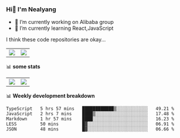 ### Hi👋 I'm Nealyang

- 🔭 I’m currently working on Alibaba group
- 🌱 I’m currently learning React,JavaScript


I think these code repositories are okay...

<table>
  <tbody>
    <tr>
      <td>
        <a href="https://github.com/Nealyang/React-Express-Blog-Demo">
          <img align="center" src="https://github-readme-stats.vercel.app/api/pin/?username=Nealyang&repo=React-Express-Blog-Demo&theme=chartreuse-dark" />
        </a>
      </td>
       <td>
        <a href="https://github.com/Nealyang/PersonalBlog">
          <img align="center" src="https://github-readme-stats.vercel.app/api/pin/?username=Nealyang&repo=PersonalBlog&theme=chartreuse-dark" />
        </a>
      </td>
    </tr>
  </tbody>
</table>

📊 **some stats**


<table>
  <tbody>
    <tr>
      <td>
          <img align="center" src="https://github-readme-stats.vercel.app/api?username=Nealyang&theme=chartreuse-dark&show_icons=true" />
      </td>
       <td>
          <img align="center" src="https://github-readme-stats.vercel.app/api/top-langs/?username=Nealyang&theme=chartreuse-dark" />
      </td>
    </tr>
  </tbody>
</table>

📊 **Weekly development breakdown**

<!--START_SECTION:waka-->
```text
TypeScript   5 hrs 57 mins   ████████████▒░░░░░░░░░░░░   49.21 % 
JavaScript   2 hrs 7 mins    ████▒░░░░░░░░░░░░░░░░░░░░   17.48 % 
Markdown     1 hr 57 mins    ████░░░░░░░░░░░░░░░░░░░░░   16.23 % 
LESS         50 mins         █▓░░░░░░░░░░░░░░░░░░░░░░░   06.91 % 
JSON         48 mins         █▓░░░░░░░░░░░░░░░░░░░░░░░   06.66 % 
```
<!--END_SECTION:waka-->

